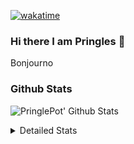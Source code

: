[![wakatime](https://wakatime.com/badge/user/abd317df-612e-44b4-8787-15db7b574b2f.svg)](https://wakatime.com/@abd317df-612e-44b4-8787-15db7b574b2f)
### Hi there I am Pringles 👋

Bonjourno

### Github Stats
![PringlePot' Github Stats](https://github-readme-stats.vercel.app/api?username=PringlePot&show_icons=true&theme=dark&count_private=true)

<details>
  <summary>Detailed Stats</summary>
    
<!--START_SECTION:waka-->
![Code Time](http://img.shields.io/badge/Code%20Time-447%20hrs%2041%20mins-blue)

![Profile Views](http://img.shields.io/badge/Profile%20Views-0-blue)

![Lines of code](https://img.shields.io/badge/From%20Hello%20World%20I%27ve%20Written-110%20Thousand%20lines%20of%20code-blue)

**🐱 My GitHub Data** 

> 🏆 230 Contributions in the Year 2022
 > 
> 📦 90.7 kB Used in GitHub's Storage 
 > 
> 🚫 Not Opted to Hire
 > 
> 📜 10 Public Repositories 
 > 
> 🔑 11 Private Repositories  
 > 
**I'm an Early 🐤** 

```text
🌞 Morning    153 commits    ████░░░░░░░░░░░░░░░░░░░░░   17.81% 
🌆 Daytime    342 commits    ██████████░░░░░░░░░░░░░░░   39.81% 
🌃 Evening    364 commits    ██████████░░░░░░░░░░░░░░░   42.37% 
🌙 Night      0 commits      ░░░░░░░░░░░░░░░░░░░░░░░░░   0.0%

```
📅 **I'm Most Productive on Sunday** 

```text
Monday       167 commits    ████░░░░░░░░░░░░░░░░░░░░░   19.44% 
Tuesday      83 commits     ██░░░░░░░░░░░░░░░░░░░░░░░   9.66% 
Wednesday    99 commits     ███░░░░░░░░░░░░░░░░░░░░░░   11.53% 
Thursday     112 commits    ███░░░░░░░░░░░░░░░░░░░░░░   13.04% 
Friday       81 commits     ██░░░░░░░░░░░░░░░░░░░░░░░   9.43% 
Saturday     141 commits    ████░░░░░░░░░░░░░░░░░░░░░   16.41% 
Sunday       176 commits    █████░░░░░░░░░░░░░░░░░░░░   20.49%

```


📊 **This Week I Spent My Time On** 

```text
⌚︎ Time Zone: Europe/Amsterdam

💬 Programming Languages: 
Go                       3 hrs 21 mins       ██████████████░░░░░░░░░░░   59.02% 
TypeScript               2 hrs 18 mins       ██████████░░░░░░░░░░░░░░░   40.56% 
Text                     0 secs              ░░░░░░░░░░░░░░░░░░░░░░░░░   0.14% 
Bash                     0 secs              ░░░░░░░░░░░░░░░░░░░░░░░░░   0.09% 
go.mod                   0 secs              ░░░░░░░░░░░░░░░░░░░░░░░░░   0.07%

🔥 Editors: 
GoLand                   3 hrs 22 mins       ██████████████░░░░░░░░░░░   59.33% 
WebStorm                 2 hrs 18 mins       ██████████░░░░░░░░░░░░░░░   40.67%

🐱‍💻 Projects: 
Backend                  3 hrs 22 mins       ██████████████░░░░░░░░░░░   59.33% 
Frontend                 2 hrs 18 mins       ██████████░░░░░░░░░░░░░░░   40.67%

💻 Operating System: 
Windows                  5 hrs 41 mins       █████████████████████████   100.0%

```

**I Mostly Code in Java** 

```text
Java                     7 repos             ███████████░░░░░░░░░░░░░░   43.75% 
JavaScript               2 repos             ███░░░░░░░░░░░░░░░░░░░░░░   12.5% 
TypeScript               2 repos             ███░░░░░░░░░░░░░░░░░░░░░░   12.5% 
Python                   1 repo              █░░░░░░░░░░░░░░░░░░░░░░░░   6.25% 
Kotlin                   1 repo              █░░░░░░░░░░░░░░░░░░░░░░░░   6.25%

```


**Timeline**

![Chart not found](https://raw.githubusercontent.com/PringlePot/PringlePot/main/charts/bar_graph.png) 


 Last Updated on 09/03/2022 00:46:56 UTC
<!--END_SECTION:waka-->

</details>
